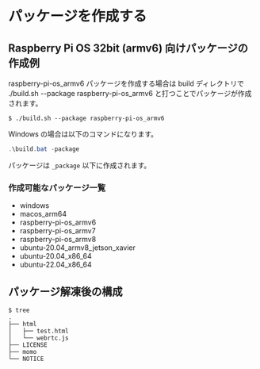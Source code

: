 # パッケージを作成する

## Raspberry Pi OS 32bit (armv6) 向けパッケージの作成例

raspberry-pi-os_armv6 パッケージを作成する場合は build ディレクトリで ./build.sh --package raspberry-pi-os_armv6 と打つことでパッケージが作成されます。

```shell
$ ./build.sh --package raspberry-pi-os_armv6
```

Windows の場合は以下のコマンドになります。

```powershell
.\build.bat -package
```

パッケージは `_package` 以下に作成されます。

### 作成可能なパッケージ一覧

- windows
- macos_arm64
- raspberry-pi-os_armv6
- raspberry-pi-os_armv7
- raspberry-pi-os_armv8
- ubuntu-20.04_armv8_jetson_xavier
- ubuntu-20.04_x86_64
- ubuntu-22.04_x86_64

## パッケージ解凍後の構成

```
$ tree
.
├── html
│   ├── test.html
│   └── webrtc.js
├── LICENSE
├── momo
└── NOTICE
```
